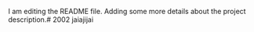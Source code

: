 I am editing the README file. Adding some more details about the project description.# 2002
jaiajijai
